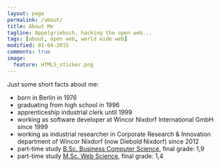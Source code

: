 ```yaml
---
layout: page
permalink: /about/
title: About Me
tagline: Appelgriebsch, hacking the open web...
tags: [about, open web, world wide web]
modified: 01-04-2015
comments: true
image:
  feature: HTML5_sticker.png
---
```


<div class="github-widget" style="float:right;" data-username="appelgriebsch"></div>
<script src="https://npmcdn.com/github-card@1.2.1/dist/widget.js"></script>

Just some short facts about me:

* born in Berlin in 1976
* graduating from high school in 1996
* apprenticeship industrial clerk until 1999
* working as software developer at Wincor Nixdorf International GmbH since 1999
* working as industrial researcher in Corporate Research & Innovation department of Wincor Nixdorf (now Diebold Nixdorf) since 2012
* part-time study [B.Sc. Business Computer Science](http://fhdw.de/b.sc.-wirtschaftsinformatik-berufsbegleitend.aspx), final grade: 1,9
* part-time study [M.Sc. Web Science](http://webscience.fh-koeln.de/live/), final grade: 1,4 
